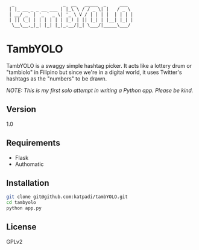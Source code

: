 ```
  _                  _  __   _____  _     ___
 | |_ __ _ _ __ ___ | |_\ \ / / _ \| |   / _ \
 | __/ _` | '_ ` _ \| '_ \ V / | | | |  | | | |
 | || (_| | | | | | | |_) | || |_| | |__| |_| |
  \__\__,_|_| |_| |_|_.__/|_| \___/|_____\___/

```
TambYOLO
=========

TambYOLO is a swaggy simple hashtag picker. It acts like a lottery drum or "tambiolo" in Filipino but since we're in a digital world, it uses Twitter's hashtags as the "numbers" to be drawn.

*NOTE: This is my first solo attempt in writing a Python app. Please be kind.*

Version
----

1.0

Requirements
-----------

* Flask
* Authomatic

Installation
--------------

```sh
git clone git@github.com:katpadi/tambYOLO.git
cd tambyolo
python app.py
```

License
----

GPLv2